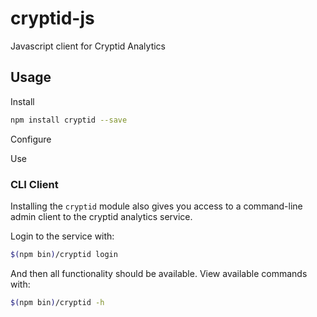 # cryptid-js

Javascript client for Cryptid Analytics

## Usage

Install

```bash
npm install cryptid --save
```

Configure

Use

### CLI Client

Installing the `cryptid` module also gives you access to a command-line admin
client to the cryptid analytics service.

Login to the service with:

```bash
$(npm bin)/cryptid login
```

And then all functionality should be available. View available commands with:

```bash
$(npm bin)/cryptid -h
```